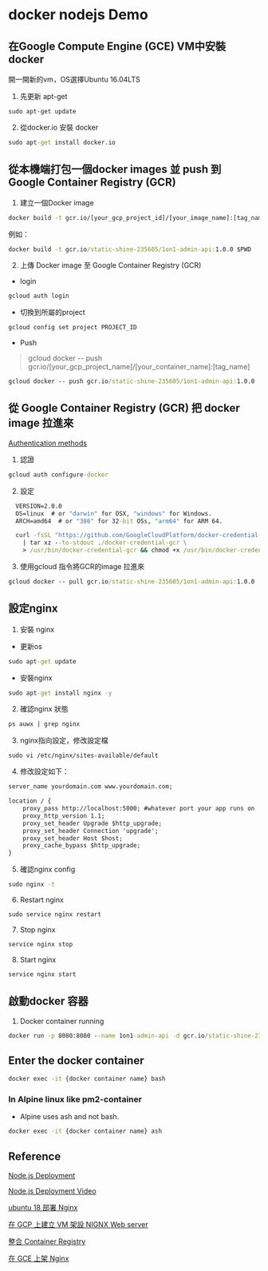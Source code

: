 # docker nodejs Demo


## 在Google Compute Engine (GCE) VM中安裝docker

開一開新的vm，OS選擇Ubuntu 16.04LTS


1. 先更新 apt-get

```
sudo apt-get update
```

2. 從docker.io 安裝 docker

```bat
sudo apt-get install docker.io
```

## 從本機端打包一個docker images 並 push 到 Google Container Registry (GCR)

1. 建立一個Docker image

```bat
docker build -t gcr.io/[your_gcp_project_id]/[your_image_name]:[tag_name] $PWD
```

例如：

```bat
docker build -t gcr.io/static-shine-235605/1on1-admin-api:1.0.0 $PWD
```

2. 上傳 Docker image 至 Google Container Registry (GCR)

* login

```bat
gcloud auth login
```

* 切換到所屬的project

```bat
gcloud config set project PROJECT_ID
```

* Push

> gcloud docker -- push gcr.io/[your_gcp_project_name]/[your_container_name]:[tag_name]

```bat
gcloud docker -- push gcr.io/static-shine-235605/1on1-admin-api:1.0.0
```


## 從 Google Container Registry (GCR) 把 docker image 拉進來

[Authentication methods](https://cloud.google.com/container-registry/docs/advanced-authentication)

1. 認證

```bat
gcloud auth configure-docker
```

2. 設定

```bat
  VERSION=2.0.0
  OS=linux  # or "darwin" for OSX, "windows" for Windows.
  ARCH=amd64  # or "386" for 32-bit OSs, "arm64" for ARM 64.

  curl -fsSL "https://github.com/GoogleCloudPlatform/docker-credential-gcr/releases/download/v${VERSION}/docker-credential-gcr_${OS}_${ARCH}-${VERSION}.tar.gz" \
    | tar xz --to-stdout ./docker-credential-gcr \
    > /usr/bin/docker-credential-gcr && chmod +x /usr/bin/docker-credential-gcr
```

3. 使用gcloud 指令將GCR的image 拉進來

```bat
gcloud docker -- pull gcr.io/static-shine-235605/1on1-admin-api:1.0.0
```

## 設定nginx

1. 安裝 nginx

* 更新os

```bat
sudo apt-get update
```

* 安裝nginx

```bat
sudo apt-get install nginx -y
```

2. 確認nginx 狀態

```bat
ps auwx | grep nginx
```

3. nginx指向設定，修改設定檔

```
sudo vi /etc/nginx/sites-available/default
```

4. 修改設定如下：

```default
server_name yourdomain.com www.yourdomain.com;

location / {
    proxy_pass http://localhost:5000; #whatever port your app runs on
    proxy_http_version 1.1;
    proxy_set_header Upgrade $http_upgrade;
    proxy_set_header Connection 'upgrade';
    proxy_set_header Host $host;
    proxy_cache_bypass $http_upgrade;
}
```

5. 確認nginx config

```bat
sudo nginx -t
```

6. Restart nginx

```bat
sudo service nginx restart
```

7. Stop nginx

```bat
service nginx stop
```

8. Start nginx

```bat
service nginx start
```


## 啟動docker 容器


1. Docker container running

```bat
docker run -p 8080:8080 --name 1on1-admin-api -d gcr.io/static-shine-235605/1on1-admin-api:1.0.0
```

## Enter the docker container

```bat
docker exec -it {docker container name} bash
```

### In Alpine linux like pm2-container

* Alpine uses ash and not bash.

```bat
docker exec -it {docker container name} ash
```


## Reference 

[Node.js Deployment](https://gist.github.com/bradtraversy/cd90d1ed3c462fe3bddd11bf8953a896)

[Node.js Deployment Video](https://www.youtube.com/watch?v=oykl1Ih9pMg&t=867s)

[ubuntu 18 部署 Nginx](https://ithelp.ithome.com.tw/articles/10228765)

[在 GCP 上建立 VM 架設 NIGNX Web server](https://titangene.github.io/article/gcp-vm-nignx-web-server.html)

[整合 Container Registry](https://ithelp.ithome.com.tw/articles/10220807)

[在 GCE 上架 Nginx](https://dainamlon.com/2018/11/18/nginx/)
